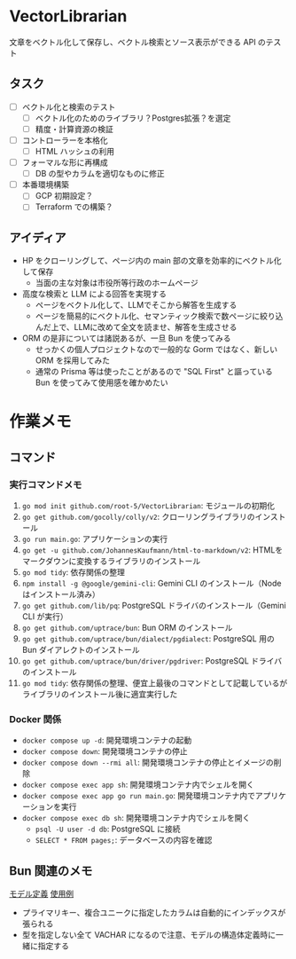 # VectorLibrarian
文章をベクトル化して保存し、ベクトル検索とソース表示ができる API のテスト

## タスク
- [ ] ベクトル化と検索のテスト
  - [ ] ベクトル化のためのライブラリ？Postgres拡張？を選定
  - [ ] 精度・計算資源の検証
- [ ] コントローラーを本格化
  - [ ] HTML ハッシュの利用
- [ ] フォーマルな形に再構成
  - [ ] DB の型やカラムを適切なものに修正
- [ ] 本番環境構築
  - [ ] GCP 初期設定？
  - [ ] Terraform での構築？

## アイディア
- HP をクローリングして、ページ内の main 部の文章を効率的にベクトル化して保存
  - 当面の主な対象は市役所等行政のホームページ
- 高度な検索と LLM による回答を実現する
  - ページをベクトル化して、LLMでそこから解答を生成する
  - ページを簡易的にベクトル化、セマンティック検索で数ページに絞り込んだ上で、LLMに改めて全文を読ませ、解答を生成させる
- ORM の是非については諸説あるが、一旦 Bun を使ってみる
  - せっかくの個人プロジェクトなので一般的な Gorm ではなく、新しい ORM を採用してみた
  - 通常の Prisma 等は使ったことがあるので "SQL First" と謳っている Bun を使ってみて使用感を確かめたい

# 作業メモ
## コマンド
### 実行コマンドメモ
1. `go mod init github.com/root-5/VectorLibrarian`: モジュールの初期化
2. `go get github.com/gocolly/colly/v2`: クローリングライブラリのインストール
3. `go run main.go`: アプリケーションの実行
4. `go get -u github.com/JohannesKaufmann/html-to-markdown/v2`: HTMLをマークダウンに変換するライブラリのインストール
5. `go mod tidy`: 依存関係の整理
6. `npm install -g @google/gemini-cli`: Gemini CLI のインストール（Node はインストール済み）
7. `go get github.com/lib/pq`: PostgreSQL ドライバのインストール（Gemini CLI が実行）
8. `go get github.com/uptrace/bun`: Bun ORM のインストール
9. `go get github.com/uptrace/bun/dialect/pgdialect`: PostgreSQL 用の Bun ダイアレクトのインストール
10. `go get github.com/uptrace/bun/driver/pgdriver`: PostgreSQL ドライバのインストール
11. `go mod tidy`: 依存関係の整理、便宜上最後のコマンドとして記載しているがライブラリのインストール後に適宜実行した

### Docker 関係
- `docker compose up -d`: 開発環境コンテナの起動
- `docker compose down`: 開発環境コンテナの停止
- `docker compose down --rmi all`: 開発環境コンテナの停止とイメージの削除
- `docker compose exec app sh`: 開発環境コンテナ内でシェルを開く
- `docker compose exec app go run main.go`: 開発環境コンテナ内でアプリケーションを実行
- `docker compose exec db sh`: 開発環境コンテナ内でシェルを開く
  - `psql -U user -d db`: PostgreSQL に接続
  - `SELECT * FROM pages;`: データベースの内容を確認

## Bun 関連のメモ
[モデル定義](https://bun.uptrace.dev/guide/models.html)
[使用例](https://github.com/uptrace/bun/tree/master/example)

- プライマリキー、複合ユニークに指定したカラムは自動的にインデックスが張られる
- 型を指定しない全て VACHAR になるので注意、モデルの構造体定義時に一緒に指定する